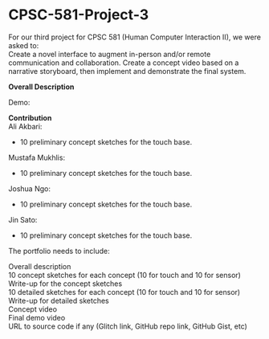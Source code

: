 # CPSC-581-Project-3

For our third project for CPSC 581 (Human Computer Interaction II), we were asked to:  
Create a novel interface to augment in-person and/or remote communication and collaboration. Create a concept video based on a narrative storyboard, then implement and demonstrate the final system.  

**Overall Description**    


Demo:  

**Contribution**   
Ali Akbari: 
- 10 preliminary concept sketches for the touch base.  


Mustafa Mukhlis:  
- 10 preliminary concept sketches for the touch base.  


Joshua Ngo:   
- 10 preliminary concept sketches for the touch base.  


Jin Sato:   
- 10 preliminary concept sketches for the touch base.  



The portfolio needs to include: 

Overall description  
10 concept sketches for each concept (10 for touch and 10 for sensor)  
Write-up for the concept sketches  
10 detailed sketches for each concept (10 for touch and 10 for sensor)  
Write-up for detailed sketches  
Concept video   
Final demo video  
URL to source code if any (Glitch link, GitHub repo link, GitHub Gist, etc)  
